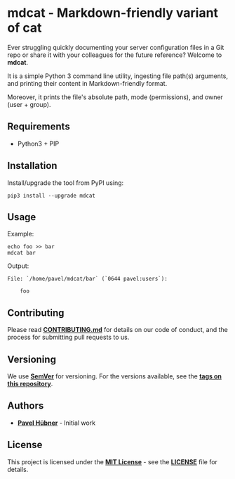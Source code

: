 # mdcat - Markdown-friendly variant of cat

Ever struggling quickly documenting your server configuration files in a Git repo or share it with your colleagues for the future reference? Welcome to **mdcat**.

It is a simple Python 3 command line utility, ingesting file path(s) arguments, and printing their content in Markdown-friendly format.

Moreover, it prints the file's absolute path, mode (permissions), and owner (user + group).

## Requirements

* Python3 + PIP

## Installation

Install/upgrade the tool from PyPI using:

    pip3 install --upgrade mdcat

## Usage

Example:

    echo foo >> bar
    mdcat bar

Output:

    File: `/home/pavel/mdcat/bar` (`0644 pavel:users`):

        foo

## Contributing

Please read [**CONTRIBUTING.md**](https://github.com/hubpav/mdcat/blob/master/CONTRIBUTING.md) for details on our code of conduct, and the process for submitting pull requests to us.

## Versioning

We use [**SemVer**](https://semver.org/) for versioning. For the versions available, see the [**tags on this repository**](https://github.com/hubpav/mdcat/tags).

## Authors

* [**Pavel Hübner**](https://github.com/hubpav) - Initial work

## License

This project is licensed under the [**MIT License**](https://opensource.org/licenses/MIT/) - see the [**LICENSE**](https://github.com/hubpav/mdcat/blob/master/LICENSE) file for details.
